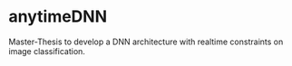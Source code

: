 # anytimeDNN
Master-Thesis to develop a DNN architecture with realtime constraints on image classification.
